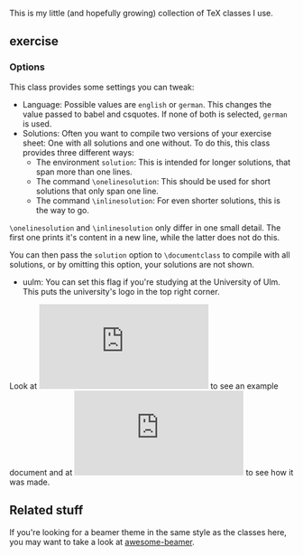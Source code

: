 This is my little (and hopefully growing) collection of TeX classes I use.

## exercise
### Options
This class provides some settings you can tweak:
- Language: Possible values are `english` or `german`. This changes the value passed to babel and csquotes. If none of both is selected, `german` is used.
- Solutions: Often you want to compile two versions of your exercise sheet: One with all solutions and one without. To do this, this class provides three different ways:
	- The environment `solution`: This is intended for longer solutions, that span more than one lines.
	- The command `\onelinesolution`: This should be used for short solutions that only span one line.
	- The command `\inlinesolution`: For even shorter solutions, this is the way to go.

`\onelinesolution` and `\inlinesolution` only differ in one small detail. The first one prints it's content in a new line, while the latter does not do this.

You can then pass the `solution` option to `\documentclass` to compile with all solutions, or by omitting
this option, your solutions are not shown.
- uulm: You can set this flag if you're studying at the University of Ulm. This puts the university's logo in the top right corner.

Look at ![example.pdf](https://github.com/LukasPietzschmann/tex-classes/blob/master/exercise/example.pdf) to see an example document and at
![example.tex](https://github.com/LukasPietzschmann/tex-classes/blob/master/exercise/example.tex) to see how it was made.

## Related stuff
If you're looking for a beamer theme in the same style as the classes here, you may want to take a look at [awesome-beamer](https://github.com/LukasPietzschmann/awesome-beamer).
